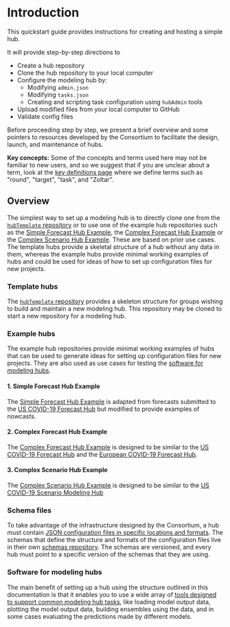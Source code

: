 # Introduction  

This quickstart guide provides instructions for creating and hosting a simple hub. 

It will provide step-by-step directions to  
- Create a hub repository
- Clone the hub repository to your local computer
- Configure the modeling hub by: 
  - Modifying `admin.json`  
  - Modifying `tasks.json`  
  - Creating and scripting task configuration using `hubAdmin` tools  
- Upload modified files from your local computer to GitHub  
- Validate config files  

Before proceeding step by step, we present a brief overview and some pointers to resources developed by the Consortium to facilitate the design, launch, and maintenance of hubs.  

**Key concepts:** Some of the concepts and terms used here may not be familiar to new users, and so we suggest that if you are unclear about a term, look at the [key definitions page](../overview/definitions.md) where we define terms such as "round", "target", "task", and "Zoltar".  

## Overview  

The simplest way to set up a modeling hub is to directly clone one from the [`hubTemplate` repository](https://github.com/hubverse-org/hubTemplate) or to use one of the example hub repositories such as the [Simple Forecast Hub Example](https://github.com/hubverse-org/example-simple-forecast-hub), the [Complex Forecast Hub Example](https://github.com/hubverse-org/example-complex-forecast-hub) or the [Complex Scenario Hub Example](https://github.com/hubverse-org/example-complex-scenario-hub). These are based on prior use cases. The template hubs provide a skeletal structure of a hub without any data in them, whereas the example hubs provide minimal working examples of hubs and could be used for ideas of how to set up configuration files for new projects.  

### Template hubs  

The [`hubTemplate` repository](https://github.com/hubverse-org/hubTemplate) provides a skeleton structure for groups wishing to build and maintain a new modeling hub. This repository may be cloned to start a new repository for a modeling hub.  

### Example hubs

The example hub repositories provide minimal working examples of hubs that can be used to generate ideas for setting up configuration files for new projects. They are also used as use cases for testing the [software for modeling hubs](../user-guide/software.md). 

#### 1. Simple Forecast Hub Example

The [Simple Forecast Hub Example](https://github.com/hubverse-org/example-simple-forecast-hub) is adapted from forecasts submitted to the [US COVID-19 Forecast Hub](https://github.com/reichlab/covid19-forecast-hub) but modified to provide examples of nowcasts.  

#### 2. Complex Forecast Hub Example

The [Complex Forecast Hub Example](https://github.com/hubverse-org/example-complex-forecast-hub) is designed to be similar to the [US COVID-19 Forecast Hub](https://github.com/reichlab/covid19-forecast-hub) and the [European COVID-19 Forecast Hub](https://github.com/covid19-forecast-hub-europe/covid19-forecast-hub-europe).  

#### 3. Complex Scenario Hub Example

The [Complex Scenario Hub Example](https://github.com/hubverse-org/example-complex-scenario-hub) is designed to be similar to the [US COVID-19 Scenario Modeling Hub](https://github.com/midas-network/covid19-scenario-modeling-hub)  

### Schema files 

To take advantage of the infrastructure designed by the Consortium, a hub must contain [JSON configuration files in specific locations and formats](../user-guide/hub-config). The schemas that define the structure and formats of the configuration files live in their own [schemas repository](https://github.com/hubverse-org/schemas). The schemas are versioned, and every hub must point to a specific version of the schemas that they are using.  

### Software for modeling hubs 

The main benefit of setting up a hub using the structure outlined in this documentation is that it enables you to use a wide array of [tools designed to support common modeling hub tasks](../user-guide/software.md), like loading model output data, plotting the model output data, building ensembles using the data, and in some cases evaluating the predictions made by different models.  
